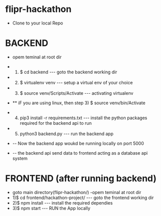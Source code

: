 # flipr-hackathon

- Clone to your local Repo 

# BACKEND
- opem teminal at root dir
-  1) $ cd backend                             --- goto the backend working dir
-  2) $ virtualenv venv                        --- setup a virtual env of your choice
 - 3) $ source venv/Scripts/Activate           --- activating virtualenv 
  -  ** iF you are using linux, then step 3) $ source venv/bin/Activate
 - 4) pip3 install -r requirements.txt         --- install the python packages required for the backend api to run
 - 5) python3 backend.py                       --- run the backend app 
 
 - -- Now the backend  app woukd be running locally on port 5000 
 - -- the backend api send data to frontend acting as a database api system
  
  # FRONTEND  (after running backend)
  - goto main directory(flipr-hackathon/)
  -opem teminal at root dir
  -  1)$ cd frontend/hackathon-project/        --- goto the frontend working dir
  -  2)$ npm install                           --- install the required dependies
  -  3)$ npm start                              --- RUN the App locally
    
